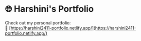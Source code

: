 # 🌐 Harshini's Portfolio

Check out my personal portfolio:  
🔗 [https://harshini2411-portfolio.netlify.app/](https://harshini2411-portfolio.netlify.app/)
